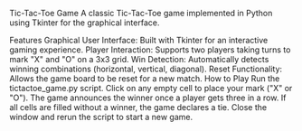 Tic-Tac-Toe Game
A classic Tic-Tac-Toe game implemented in Python using Tkinter for the graphical interface.

Features
Graphical User Interface: Built with Tkinter for an interactive gaming experience.
Player Interaction: Supports two players taking turns to mark "X" and "O" on a 3x3 grid.
Win Detection: Automatically detects winning combinations (horizontal, vertical, diagonal).
Reset Functionality: Allows the game board to be reset for a new match.
How to Play
Run the tictactoe_game.py script.
Click on any empty cell to place your mark ("X" or "O").
The game announces the winner once a player gets three in a row.
If all cells are filled without a winner, the game declares a tie.
Close the window and rerun the script to start a new game.

